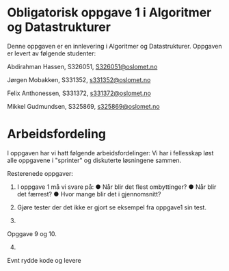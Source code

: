 # Obligatorisk oppgave 1 i Algoritmer og Datastrukturer

Denne oppgaven er en innlevering i Algoritmer og Datastrukturer. 
Oppgaven er levert av følgende studenter:

Abdirahman Hassen, S326051, S326051@oslomet.no

Jørgen Mobakken, S331352, s331352@oslomet.no

Felix Anthonessen, S331372,   s331372@oslomet.no

Mikkel Gudmundsen, S325869, s325869@oslomet.no

# Arbeidsfordeling

I oppgaven har vi hatt følgende arbeidsfordelinger:
 Vi har i fellesskap løst alle oppgavene i "sprinter" og diskuterte løsningene sammen. 
 
 Resterenede oppgaver:
 
1. I oppgave 1 må vi svare på:
●  Når blir det flest ombyttinger?
●  Når blir det færrest?
●  Hvor mange blir det i gjennomsnitt?
 
2. Gjøre tester der det ikke er gjort se eksempel fra oppgave1 sin test.

3. 
Opggave 9 og 10.

4.
Evnt rydde kode og levere
